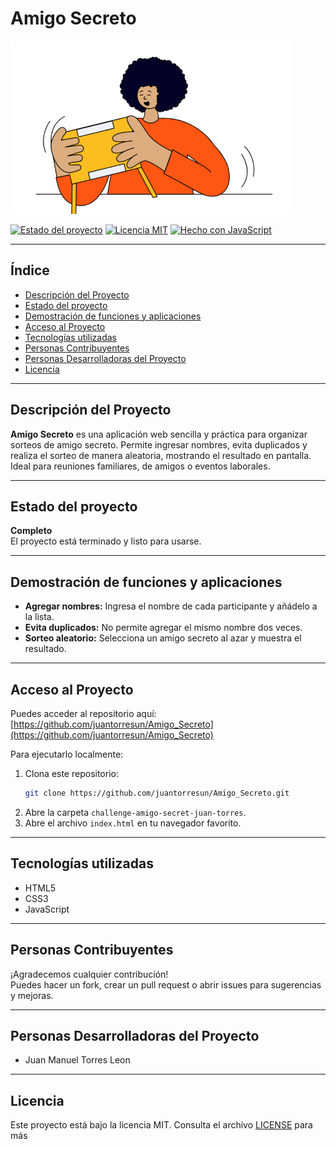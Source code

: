 # Amigo Secreto 

![Portada del proyecto](assets/amigo-secreto.png)

[![Estado del proyecto](https://img.shields.io/badge/estado-completo-brightgreen)](https://github.com/juantorresun/Amigo_Secreto)
[![Licencia MIT](https://img.shields.io/badge/licencia-MIT-green)](LICENSE)
[![Hecho con JavaScript](https://img.shields.io/badge/hecho%20con-JavaScript-blue)](https://developer.mozilla.org/es/docs/Web/JavaScript)

---

## Índice

- [Descripción del Proyecto](#descripción-del-proyecto)
- [Estado del proyecto](#estado-del-proyecto)
- [Demostración de funciones y aplicaciones](#demostración-de-funciones-y-aplicaciones)
- [Acceso al Proyecto](#acceso-al-proyecto)
- [Tecnologías utilizadas](#tecnologías-utilizadas)
- [Personas Contribuyentes](#personas-contribuyentes)
- [Personas Desarrolladoras del Proyecto](#personas-desarrolladoras-del-proyecto)
- [Licencia](#licencia)

---

## Descripción del Proyecto

**Amigo Secreto** es una aplicación web sencilla y práctica para organizar sorteos de amigo secreto. Permite ingresar nombres, evita duplicados y realiza el sorteo de manera aleatoria, mostrando el resultado en pantalla. Ideal para reuniones familiares, de amigos o eventos laborales.

---

## Estado del proyecto

**Completo**  
El proyecto está terminado y listo para usarse.

---

## Demostración de funciones y aplicaciones

- **Agregar nombres:** Ingresa el nombre de cada participante y añádelo a la lista.
- **Evita duplicados:** No permite agregar el mismo nombre dos veces.
- **Sorteo aleatorio:** Selecciona un amigo secreto al azar y muestra el resultado.


---

## Acceso al Proyecto

Puedes acceder al repositorio aquí:  
[https://github.com/juantorresun/Amigo_Secreto](https://github.com/juantorresun/Amigo_Secreto)

Para ejecutarlo localmente:

1. Clona este repositorio:
   ```sh
   git clone https://github.com/juantorresun/Amigo_Secreto.git
   ```
2. Abre la carpeta `challenge-amigo-secret-juan-torres`.
3. Abre el archivo `index.html` en tu navegador favorito.

---

## Tecnologías utilizadas

- HTML5
- CSS3
- JavaScript

---

## Personas Contribuyentes

¡Agradecemos cualquier contribución!  
Puedes hacer un fork, crear un pull request o abrir issues para sugerencias y mejoras.

---

## Personas Desarrolladoras del Proyecto

- Juan Manuel Torres Leon

---

## Licencia

Este proyecto está bajo la licencia MIT. Consulta el archivo [LICENSE](LICENSE) para más
